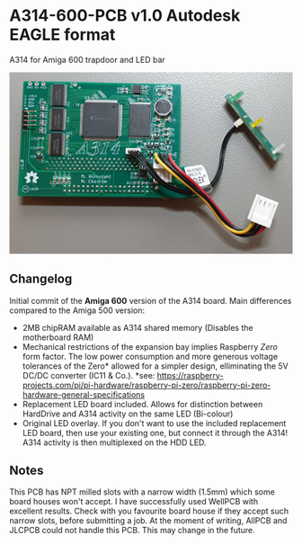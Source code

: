 # A314-600-PCB v1.0 Autodesk EAGLE format
A314 for Amiga 600 trapdoor and LED bar

![Layout screenshot](Images/A314-600.jpg)
## Changelog

Initial commit of the **Amiga 600** version of the A314 board. Main differences compared to the Amiga 500 version:
 - 2MB chipRAM available as A314 shared memory (Disables the motherboard RAM)
 - Mechanical restrictions of the expansion bay implies Raspberry *Zero* form factor. The low power consumption and more generous voltage tolerances of the Zero* allowed for a simpler design, elliminating the 5V DC/DC converter (IC11 & Co.). 
 *see: https://raspberry-projects.com/pi/pi-hardware/raspberry-pi-zero/raspberry-pi-zero-hardware-general-specifications
 - Replacement LED board included. Allows for distinction between HardDrive and A314 activity on the same LED (Bi-colour)
 - Original LED overlay. If you don't want to use the included replacement LED board, then use your existing one, but connect it through the A314! A314 activity is then multiplexed on the HDD LED.
## Notes
This PCB has NPT milled slots with a narrow width (1.5mm) which some board houses won't accept. I have successfully used WellPCB with excellent results. Check with you favourite board house if they accept such narrow slots, before submitting a job.
At the moment of writing, AllPCB and JLCPCB could not handle this PCB. This may change in the future.
